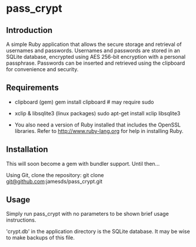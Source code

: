 # pass_crypt

## Introduction
A simple Ruby application that allows the secure storage and retrieval of usernames and passwords.  Usernames and passwords are stored in an SQLite database, encrypted using AES 256-bit encryption with a personal passphrase.  Passwords can be inserted and retrieved using the clipboard for convenience and security.

## Requirements
- clipboard (gem)
		gem install clipboard # may require sudo

- xclip & libsqlite3 (linux packages)
		sudo apt-get install xclip libsqlite3

- You also need a version of Ruby installed that includes the OpenSSL libraries.  Refer to http://www.ruby-lang.org for help in installing Ruby.

## Installation
This will soon become a gem with bundler support.  Until then...

Using Git, clone the repository:
		git clone git@github.com:jamesds/pass_crypt.git

## Usage
Simply run pass_crypt with no parameters to be shown brief usage instructions.

'crypt.db' in the application directory is the SQLite database.  It may be wise to make backups of this file.
